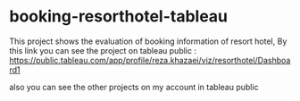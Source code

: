 # booking-resorthotel-tableau
This project shows the evaluation of booking information of resort hotel,
By this link you can see the project on tableau public : https://public.tableau.com/app/profile/reza.khazaei/viz/resorthotel/Dashboard1

also you can see the other projects on my account in tableau public
